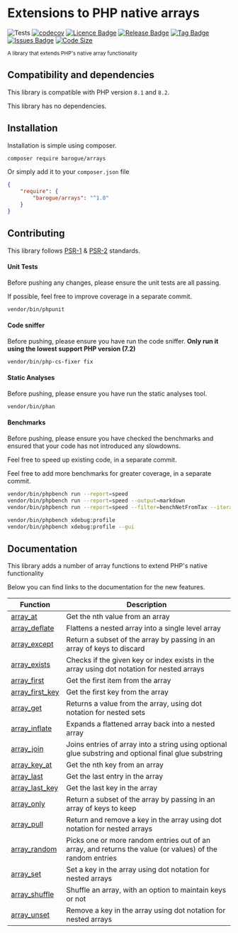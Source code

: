 # Extensions to PHP native arrays

![Tests](https://github.com/barogue/arrays/workflows/quality/badge.svg)
[![codecov](https://codecov.io/gh/barogue/arrays/branch/main/graph/badge.svg)](https://codecov.io/gh/barogue/arrays)
[![Licence Badge](https://img.shields.io/github/license/barogue/arrays.svg)](https://img.shields.io/github/license/barogue/arrays.svg)
[![Release Badge](https://img.shields.io/github/release/barogue/arrays.svg)](https://img.shields.io/github/release/barogue/arrays.svg)
[![Tag Badge](https://img.shields.io/github/tag/barogue/arrays.svg)](https://img.shields.io/github/tag/barogue/arrays.svg)
[![Issues Badge](https://img.shields.io/github/issues/barogue/arrays.svg)](https://img.shields.io/github/issues/barogue/arrays.svg)
[![Code Size](https://img.shields.io/github/languages/code-size/barogue/arrays.svg?label=size)](https://img.shields.io/github/languages/code-size/barogue/arrays.svg)

<sup>A library that extends PHP's native array functionality</sup>

## Compatibility and dependencies

This library is compatible with PHP version `8.1` and `8.2`.

This library has no dependencies.

## Installation

Installation is simple using composer.

```bash
composer require barogue/arrays
```

Or simply add it to your `composer.json` file

```json
{
    "require": {
        "barogue/arrays": "^1.0"
    }
}
```

## Contributing

This library follows [PSR-1](https://www.php-fig.org/psr/psr-1/) & [PSR-2](https://www.php-fig.org/psr/psr-2/) standards.


#### Unit Tests

Before pushing any changes, please ensure the unit tests are all passing.

If possible, feel free to improve coverage in a separate commit.

```bash
vendor/bin/phpunit
```

#### Code sniffer

Before pushing, please ensure you have run the code sniffer. **Only run it using the lowest support PHP version (7.2)**

```bash
vendor/bin/php-cs-fixer fix
```

#### Static Analyses

Before pushing, please ensure you have run the static analyses tool.

```bash
vendor/bin/phan
```

#### Benchmarks

Before pushing, please ensure you have checked the benchmarks and ensured that your code has not introduced any slowdowns.

Feel free to speed up existing code, in a separate commit.

Feel free to add more benchmarks for greater coverage, in a separate commit.

```bash
vendor/bin/phpbench run --report=speed
vendor/bin/phpbench run --report=speed --output=markdown
vendor/bin/phpbench run --report=speed --filter=benchNetFromTax --iterations=50 --revs=50000

vendor/bin/phpbench xdebug:profile
vendor/bin/phpbench xdebug:profile --gui
```

## Documentation

This library adds a number of array functions to extend PHP's native functionality

Below you can find links to the documentation for the new features.

| Function                                            | Description                                                                                               |
|-----------------------------------------------------|-----------------------------------------------------------------------------------------------------------|
| [array_at](documentation/array_at.md)               | Get the nth value from an array                                                                           |
| [array_deflate](documentation/array_deflate.md)     | Flattens a nested array into a single level array                                                         |
| [array_except](documentation/array_except.md)       | Return a subset of the array by passing in an array of keys to discard                                    |
| [array_exists](documentation/array_exists.md)       | Checks if the given key or index exists in the array using dot notation for nested arrays                 |
| [array_first](documentation/array_first.md)         | Get the first item from the array                                                                         |
| [array_first_key](documentation/array_first_key.md) | Get the first key from the array                                                                          |
| [array_get](documentation/array_exists.md)          | Returns a value from the array, using dot notation for nested sets                                        |
| [array_inflate](documentation/array_inflate.md)     | Expands a flattened array back into a nested array                                                        |
| [array_join](documentation/array_join.md)           | Joins entries of array into a string using optional glue substring and optional final glue substring      |
| [array_key_at](documentation/array_key_at.md)       | Get the nth key from an array                                                                             |
| [array_last](documentation/array_last.md)           | Get the last entry in the array                                                                           |
| [array_last_key](documentation/array_last_key.md)   | Get the last key in the array                                                                             |
| [array_only](documentation/array_only.md)           | Return a subset of the array by passing in an array of keys to keep                                       |
| [array_pull](documentation/array_pull.md)           | Return and remove a key in the array using dot notation for nested arrays                                 |
| [array_random](documentation/array_random.md)       | Picks one or more random entries out of an array, and returns the value (or values) of the random entries |
| [array_set](documentation/array_set.md)             | Set a key in the array using dot notation for nested arrays                                               |
| [array_shuffle](documentation/array_shuffle.md)     | Shuffle an array, with an option to maintain keys or not                                                  |
| [array_unset](documentation/array_unset.md)         | Remove a key in the array using dot notation for nested arrays                                            |